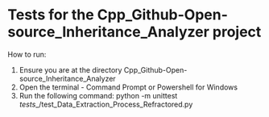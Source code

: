 # Tests for the Cpp_Github-Open-source_Inheritance_Analyzer project

How to run:
1. Ensure you are at the directory Cpp_Github-Open-source_Inheritance_Analyzer
2. Open the terminal - Command Prompt or Powershell for Windows
3. Run the following command:
        python -m unittest _tests__/test_Data_Extraction_Process_Refractored.py

